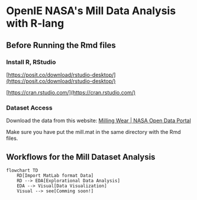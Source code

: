 # OpenIE NASA's Mill Data Analysis with R-lang

## Before Running the Rmd files

### Install R, RStudio

[https://posit.co/download/rstudio-desktop/](https://posit.co/download/rstudio-desktop/)

[https://cran.rstudio.com/](https://cran.rstudio.com/)

### Dataset Access

Download the data from this website: [Milling Wear \| NASA Open Data Portal](https://data.nasa.gov/Raw-Data/Milling-Wear/vjv9-9f3x/data) 

Make sure you have put the mill.mat in the same directory with the Rmd files. 

## Workflows for the Mill Dataset Analysis

```mermaid
flowchart TD
    RD[Import MatLab format Data]
    RD --> EDA[Explorational Data Analysis]
    EDA --> Visual[Data Visualization]
    Visual --> see[Comming soon!]
```